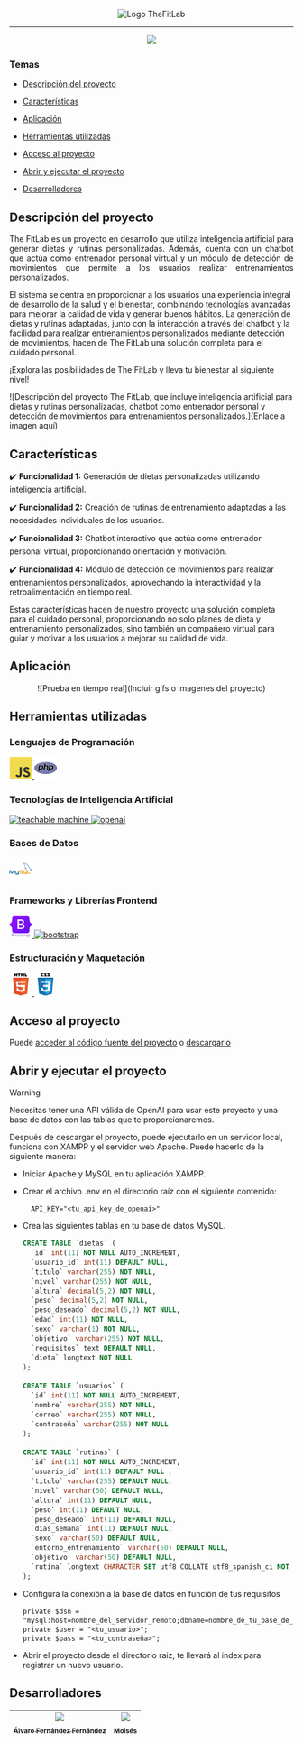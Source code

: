 <p align="center">
  <img src="https://github.com/alvaroo-fdez/The-Fit-Lab/assets/91118214/8a3e9b74-acac-49d7-9094-90bc2b1d59c6" alt="Logo TheFitLab">
</p>

<hr>

<p align="center">
   <img src="http://img.shields.io/static/v1?label=ESTADO&message=EN%20DESARROLLO&color=RED&style=for-the-badge" #vitrinedev/>
</p>

### Temas

- [Descripción del proyecto](#descripción-del-proyecto)

- [Características](#características)

- [Aplicación](#aplicación)

- [Herramientas utilizadas](#herramientas-utilizadas)

- [Acceso al proyecto](#acceso-al-proyecto)

- [Abrir y ejecutar el proyecto](#abrir-y-ejecutar-el-proyecto)

- [Desarrolladores](#desarrolladores)

## Descripción del proyecto

<p align="justify">
The FitLab es un proyecto en desarrollo que utiliza inteligencia artificial para generar dietas y rutinas personalizadas. Además, cuenta con un chatbot que actúa como entrenador personal virtual y un módulo de detección de movimientos que permite a los usuarios realizar entrenamientos personalizados.

El sistema se centra en proporcionar a los usuarios una experiencia integral de desarrollo de la salud y el bienestar, combinando tecnologías avanzadas para mejorar la calidad de vida y generar buenos hábitos. La generación de dietas y rutinas adaptadas, junto con la interacción a través del chatbot y la facilidad para realizar entrenamientos personalizados mediante detección de movimientos, hacen de The FitLab una solución completa para el cuidado personal.

¡Explora las posibilidades de The FitLab y lleva tu bienestar al siguiente nivel!

![Descripción del proyecto The FitLab, que incluye inteligencia artificial para dietas y rutinas personalizadas, chatbot como entrenador personal y detección de movimientos para entrenamientos personalizados.](Enlace a imagen aquí)
</p>

## Características

:heavy_check_mark: **Funcionalidad 1:** Generación de dietas personalizadas utilizando inteligencia artificial.

:heavy_check_mark: **Funcionalidad 2:** Creación de rutinas de entrenamiento adaptadas a las necesidades individuales de los usuarios.

:heavy_check_mark: **Funcionalidad 3:** Chatbot interactivo que actúa como entrenador personal virtual, proporcionando orientación y motivación.

:heavy_check_mark: **Funcionalidad 4:** Módulo de detección de movimientos para realizar entrenamientos personalizados, aprovechando la interactividad y la retroalimentación en tiempo real.

Estas características hacen de nuestro proyecto una solución completa para el cuidado personal, proporcionando no solo planes de dieta y entrenamiento personalizados, sino también un compañero virtual para guiar y motivar a los usuarios a mejorar su calidad de vida.

## Aplicación

<div align="center">

![Prueba en tiempo real](Incluir gifs o imagenes del proyecto)

</div>

###

## Herramientas utilizadas

### Lenguajes de Programación

<a href="https://www.javascript.com" target="_blank"> <img src="https://raw.githubusercontent.com/devicons/devicon/6910f0503efdd315c8f9b858234310c06e04d9c0/icons/javascript/javascript-original.svg" alt="javascript" width="40" height="40"/> </a>
<a href="https://www.php.net" target="_blank"> <img src="https://raw.githubusercontent.com/devicons/devicon/6910f0503efdd315c8f9b858234310c06e04d9c0/icons/php/php-original.svg" alt="php" width="40" height="40"/> </a>

### Tecnologías de Inteligencia Artificial
<a href="https://teachablemachine.withgoogle.com" target="_blank"> <img src="https://cloudfront-us-east-1.images.arcpublishing.com/infobae/KQYQADMPAFECPIB64EGFX4LHXM.jpg" alt="teachable machine" width="60" height="40"/> </a>
<a href="https://sweetalert2.github.io/" target="_blank"> <img src="https://cdn.worldvectorlogo.com/logos/openai-2.svg" alt="openai" width="40" height="40"/> </a>

### Bases de Datos
<a href="https://www.mysql.com" target="_blank"> <img src="https://raw.githubusercontent.com/devicons/devicon/6910f0503efdd315c8f9b858234310c06e04d9c0/icons/mysql/mysql-original-wordmark.svg" alt="mysql" width="40" height="40"/> </a>

### Frameworks y Librerías Frontend
<a href="https://getbootstrap.com" target="_blank"> <img src="https://raw.githubusercontent.com/devicons/devicon/6910f0503efdd315c8f9b858234310c06e04d9c0/icons/bootstrap/bootstrap-original-wordmark.svg" alt="bootstrap" width="40" height="40"/> </a>
<a href="https://sweetalert2.github.io/" target="_blank"> <img src="https://rohit-chouhan.gallerycdn.vsassets.io/extensions/rohit-chouhan/sweetalert2-snippet/1.1.2/1625627316335/Microsoft.VisualStudio.Services.Icons.Default" alt="bootstrap" width="40" height="40"/> </a>

### Estructuración y Maquetación
<a href="https://www.w3.org/html/" target="_blank"> <img src="https://raw.githubusercontent.com/devicons/devicon/6910f0503efdd315c8f9b858234310c06e04d9c0/icons/html5/html5-original-wordmark.svg" alt="html5" width="40" height="40"/> </a>
<a href="https://www.w3.org/Style/CSS/" target="_blank"> <img src="https://raw.githubusercontent.com/devicons/devicon/6910f0503efdd315c8f9b858234310c06e04d9c0/icons/css3/css3-original-wordmark.svg" alt="css3" width="40" height="40"/> </a>

###

## Acceso al proyecto
Puede [acceder al código fuente del proyecto](https://github.com/alvaroo-fdez/The-Fit-Lab) o [descargarlo](https://github.com/alvaroo-fdez/The-Fit-Lab/archive/refs/heads/main.zip)

## Abrir y ejecutar el proyecto

> [!WARNING]
> Necesitas tener una API válida de OpenAI para usar este proyecto y una base de datos con las tablas que te proporcionaremos.

Después de descargar el proyecto, puede ejecutarlo en un servidor local, funciona con XAMPP y el servidor web Apache. Puede hacerlo de la siguiente manera:

- Iniciar Apache y MySQL en tu aplicación XAMPP.
- Crear el archivo .env en el directorio raíz con el siguiente contenido:
  
  ```plaintext
    API_KEY="<tu_api_key_de_openai>"
- Crea las siguientes tablas en tu base de datos MySQL.
  ```sql
  CREATE TABLE `dietas` (
    `id` int(11) NOT NULL AUTO_INCREMENT,
    `usuario_id` int(11) DEFAULT NULL,
    `titulo` varchar(255) NOT NULL,
    `nivel` varchar(255) NOT NULL,
    `altura` decimal(5,2) NOT NULL,
    `peso` decimal(5,2) NOT NULL,
    `peso_deseado` decimal(5,2) NOT NULL,
    `edad` int(11) NOT NULL,
    `sexo` varchar(1) NOT NULL,
    `objetivo` varchar(255) NOT NULL,
    `requisitos` text DEFAULT NULL,
    `dieta` longtext NOT NULL
  );
  
  CREATE TABLE `usuarios` (
    `id` int(11) NOT NULL AUTO_INCREMENT,
    `nombre` varchar(255) NOT NULL,
    `correo` varchar(255) NOT NULL,
    `contraseña` varchar(255) NOT NULL
  );
  
  CREATE TABLE `rutinas` (
    `id` int(11) NOT NULL AUTO_INCREMENT,
    `usuario_id` int(11) DEFAULT NULL ,
    `titulo` varchar(255) DEFAULT NULL,
    `nivel` varchar(50) DEFAULT NULL,
    `altura` int(11) DEFAULT NULL,
    `peso` int(11) DEFAULT NULL,
    `peso_deseado` int(11) DEFAULT NULL,
    `dias_semana` int(11) DEFAULT NULL,
    `sexo` varchar(50) DEFAULT NULL,
    `entorno_entrenamiento` varchar(50) DEFAULT NULL,
    `objetivo` varchar(50) DEFAULT NULL,
    `rutina` longtext CHARACTER SET utf8 COLLATE utf8_spanish_ci NOT NULL
  );

- Configura la conexión a la base de datos en función de tus requisitos
    ```plaintext
    private $dsn = "mysql:host=nombre_del_servidor_remoto;dbname=nombre_de_tu_base_de_datos";
    private $user = "<tu_usuario>";
    private $pass = "<tu_contraseña>";

- Abrir el proyecto desde el directorio raiz, te llevará al index para registrar un nuevo usuario.

## Desarrolladores

| [<img src="https://avatars.githubusercontent.com/u/91118214?v=4" width=115><br><sub>Álvaro Fernández Fernández</sub>](https://github.com/alvaroo-fdez) |  [<img src="https://avatars.githubusercontent.com/u/122311216?v=4" width=115><br><sub>Moisés</sub>](https://github.com/Kymmon)  |
| :---: | :---: |
